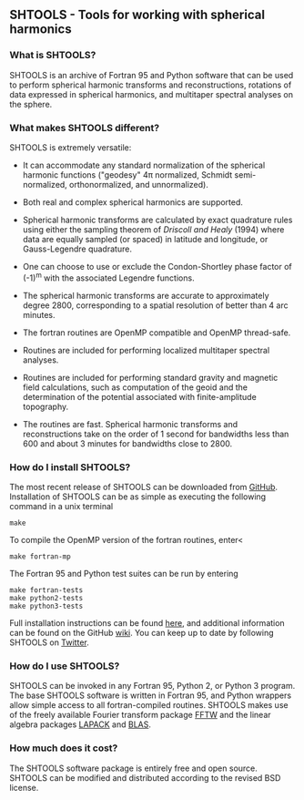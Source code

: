 ## SHTOOLS - Tools for working with spherical harmonics ##

### What is SHTOOLS? ###
		
SHTOOLS is an archive of Fortran 95 and Python software that can be used to perform spherical harmonic transforms and reconstructions, rotations of data expressed in spherical harmonics, and multitaper spectral analyses on the sphere.

### What makes SHTOOLS different? ###

SHTOOLS is extremely versatile:

* It can accommodate any standard normalization of the spherical harmonic functions ("geodesy" 4&pi; normalized,  Schmidt semi-normalized, orthonormalized, and unnormalized).
		
* Both real and complex spherical harmonics are supported.

* Spherical harmonic transforms are calculated by exact quadrature rules using either the sampling theorem of *Driscoll and Healy* (1994) where data are equally sampled (or spaced) in latitude and longitude, or Gauss-Legendre quadrature.

* One can choose to use or exclude the Condon-Shortley phase factor of (-1)<sup>m</sup> with the associated Legendre functions.

* The spherical harmonic transforms are accurate to approximately degree 2800, corresponding to a spatial resolution of better than 4 arc minutes.

* The fortran routines are OpenMP compatible and OpenMP thread-safe.
	
* Routines are included for performing localized multitaper spectral analyses.

* Routines are included for performing standard gravity and magnetic field calculations, such as computation of the geoid and the determination of the potential associated with finite-amplitude topography.

* The routines are fast. Spherical harmonic transforms and reconstructions take on the order of 1 second for bandwidths less than 600 and about 3 minutes for bandwidths close to 2800.
		
### How do I install SHTOOLS? ###

The most recent release of SHTOOLS can be downloaded from [GitHub](https://github.com/SHTOOLS/SHTOOLS/releases).  Installation of SHTOOLS can be as simple as executing the following command in a unix terminal

    make
    
To compile the OpenMP version of the fortran routines, enter<
	
	make fortran-mp
    
The Fortran 95 and Python test suites can be run by entering

    make fortran-tests
    make python2-tests
    make python3-tests

Full installation instructions can be found [here](www/install.html), and additional information can be found on the GitHub [wiki](https://github.com/SHTOOLS/SHTOOLS/wiki). You can keep up to date by following SHTOOLS on [Twitter](https://twitter.com/SH_tools).

### How do I use SHTOOLS? ###

SHTOOLS can be invoked in any Fortran 95, Python 2, or Python 3 program. The base SHTOOLS software is written in Fortran 95, and Python wrappers allow simple access to all fortran-compiled routines. SHTOOLS makes use of the freely available Fourier transform package [FFTW](http://www.fftw.org) and the linear algebra packages [LAPACK](http://www.netlib.org/lapack/) and [BLAS](http://www.netlib.org/blas/).

### How much does it cost? ###

The SHTOOLS software package is entirely free and open source. SHTOOLS can be modified and distributed according to the revised BSD license.